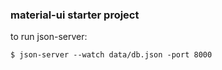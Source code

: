 ### material-ui starter project


to run json-server:
```
$ json-server --watch data/db.json -port 8000
```